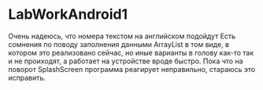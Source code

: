 # LabWorkAndroid1
Очень надеюсь, что номера текстом на английском подойдут
Есть сомнения по поводу заполнения данными ArrayList в том виде, в котором это реализовано сейчас, но иные варианты в голову как-то так и не проиходят, а работает на устройстве вроде быстро.
Пока что на поворот SplashScreen программа реагирует неправильно, стараюсь это исправить.
